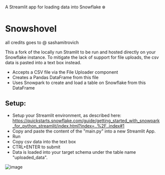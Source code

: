 A Streamlit app for loading data into Snowflake ❄️ 
# Snowshovel 

all credits goes to @ sashamitrovich

This a fork of the locally run Stramlit to be run and hosted directly on your Snowflake instance.
To mitigate the lack of support for file uploads, the csv data is pasted into a text box instead. 

* Accepts a CSV file via the File Uploader component
* Creates a Pandas DataFrame from this file
* Uses Snowpark to create and load a table on Snowflake from this DataFrame

## Setup:
* Setup your Streamlit environment, as described here: https://quickstarts.snowflake.com/guide/getting_started_with_snowpark_for_python_streamlit/index.html?index=..%2F..index#1
* Copy and paste the content of the "main.py" into a new Streamlit App.
* Run
* Copy csv data into the text box
* CTRL+ENTER to submit
* Data is loaded into your target schema under the table name "uploaded_data". 


![image](https://github.com/joldenburgSOLITA/snowshovel/assets/119294091/57455a4d-c5c9-4f58-b7b2-02c4e17ff281)
